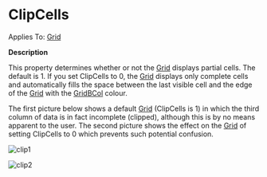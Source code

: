 




<h1 class="heading"><span class="name">ClipCells</span></h1>

Applies To: [Grid](../a-z/grid.md)


**Description**


This property determines whether or not the [Grid](../a-z/grid.md) displays partial cells. The default is 1. If you set ClipCells to 0, the [Grid](../a-z/grid.md) displays only complete cells and automatically fills the space between the last visible cell and the edge of the [Grid](../a-z/grid.md) with the [GridBCol](../a-z/gridbcol.md) colour.


The first picture below shows a default [Grid](../a-z/grid.md) (ClipCells is 1) in which the third column of data is in fact incomplete (clipped), although this is by no means apparent to the user. The second picture shows the effect on the [Grid](../a-z/grid.md) of setting ClipCells to 0 which prevents such potential confusion.


![clip1](../img/clip1.gif)


![clip2](../img/clip2.gif)



